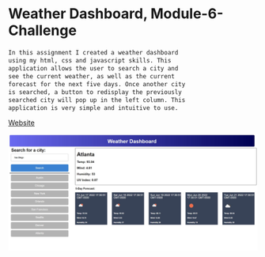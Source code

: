 # Weather Dashboard, Module-6-Challenge

    In this assignment I created a weather dashboard
    using my html, css and javascript skills. This
    application allows the user to search a city and
    see the current weather, as well as the current
    forecast for the next five days. Once another city
    is searched, a button to redisplay the previously 
    searched city will pop up in the left column. This
    application is very simple and intuitive to use.

[Website](https://ianbridges.github.io/Module-6-Challenge/)

![Image](./assets/Screenshot.jpg)